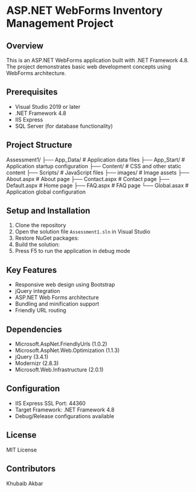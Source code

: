 # ASP.NET WebForms Inventory Management Project

## Overview

This is an ASP.NET WebForms application built with .NET Framework 4.8. The project demonstrates basic web development concepts using WebForms architecture.

## Prerequisites

- Visual Studio 2019 or later
- .NET Framework 4.8
- IIS Express
- SQL Server (for database functionality)

## Project Structure

Assessment1/ ├── App_Data/ # Application data files ├── App_Start/ # Application startup configuration ├── Content/ # CSS and other static content ├── Scripts/ # JavaScript files ├── images/ # Image assets ├── About.aspx # About page ├── Contact.aspx # Contact page ├── Default.aspx # Home page ├── FAQ.aspx # FAQ page └── Global.asax # Application global configuration

## Setup and Installation

1. Clone the repository
2. Open the solution file `Assessment1.sln` in Visual Studio
3. Restore NuGet packages:
4. Build the solution:
5. Press F5 to run the application in debug mode

## Key Features

- Responsive web design using Bootstrap
- jQuery integration
- ASP.NET Web Forms architecture
- Bundling and minification support
- Friendly URL routing

## Dependencies

- Microsoft.AspNet.FriendlyUrls (1.0.2)
- Microsoft.AspNet.Web.Optimization (1.1.3)
- jQuery (3.4.1)
- Modernizr (2.8.3)
- Microsoft.Web.Infrastructure (2.0.1)

## Configuration

- IIS Express SSL Port: 44360
- Target Framework: .NET Framework 4.8
- Debug/Release configurations available

## License

MIT License

## Contributors

Khubaib Akbar
